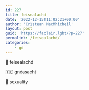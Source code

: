 ```yaml
---
id: 227
title: feisealachd
date: '2022-12-15T11:02:21+00:00'
author: 'Crìstean MacMhìcheil'
layout: post
guid: 'https://faclair.lgbt/?p=227'
permalink: /feisealachd/
categories:
    - gd
---
```


&#x1f3f4;&#xe0067;&#xe0062;&#xe0073;&#xe0063;&#xe0074;&#xe007f; feisealachd

&#x1f1ee;&#x1f1ea; gnéasacht

&#x1f3f4;&#xe0067;&#xe0062;&#xe0065;&#xe006e;&#xe0067;&#xe007f; sexuality
